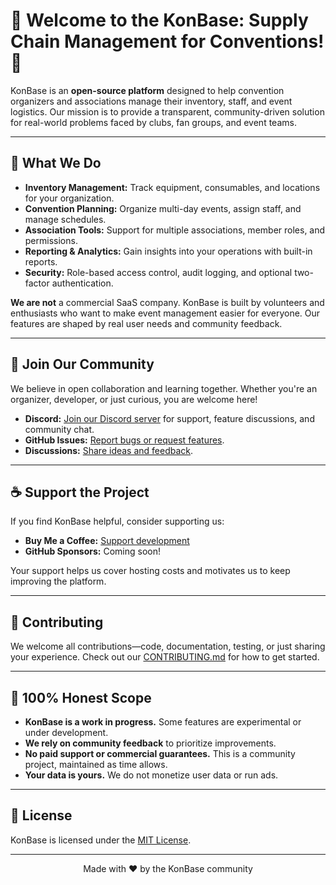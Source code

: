 # 🌟 Welcome to the KonBase: Supply Chain Management for Conventions! 🌟

KonBase is an **open-source platform** designed to help convention organizers and associations manage their inventory, staff, and event logistics. Our mission is to provide a transparent, community-driven solution for real-world problems faced by clubs, fan groups, and event teams.

---

## 🚀 What We Do

- **Inventory Management:** Track equipment, consumables, and locations for your organization.
- **Convention Planning:** Organize multi-day events, assign staff, and manage schedules.
- **Association Tools:** Support for multiple associations, member roles, and permissions.
- **Reporting & Analytics:** Gain insights into your operations with built-in reports.
- **Security:** Role-based access control, audit logging, and optional two-factor authentication.

**We are not** a commercial SaaS company. KonBase is built by volunteers and enthusiasts who want to make event management easier for everyone. Our features are shaped by real user needs and community feedback.

---

## 💬 Join Our Community

We believe in open collaboration and learning together. Whether you're an organizer, developer, or just curious, you are welcome here!

- **Discord:** [Join our Discord server](https://discord.gg/konbase) for support, feature discussions, and community chat.
- **GitHub Issues:** [Report bugs or request features](https://github.com/ShiroLuxferre/KonBase/issues).
- **Discussions:** [Share ideas and feedback](https://github.com/ShiroLuxferre/KonBase/discussions).

---

## ☕ Support the Project

If you find KonBase helpful, consider supporting us:

- **Buy Me a Coffee:** [Support development](https://www.buymeacoffee.com/konbase)
- **GitHub Sponsors:** Coming soon!

Your support helps us cover hosting costs and motivates us to keep improving the platform.

---

## 🤝 Contributing

We welcome all contributions—code, documentation, testing, or just sharing your experience. Check out our [CONTRIBUTING.md](./CONTRIBUTING.md) for how to get started.

---

## 📢 100% Honest Scope

- **KonBase is a work in progress.** Some features are experimental or under development.
- **We rely on community feedback** to prioritize improvements.
- **No paid support or commercial guarantees.** This is a community project, maintained as time allows.
- **Your data is yours.** We do not monetize user data or run ads.

---

## 📜 License

KonBase is licensed under the [MIT License](./LICENSE.md).

---

<p align="center">
  Made with ❤️ by the KonBase community
</p>
